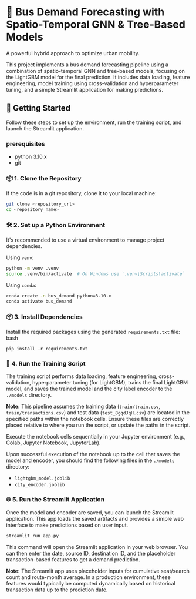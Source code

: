 # 🚌 Bus Demand Forecasting with Spatio-Temporal GNN & Tree-Based Models

A powerful hybrid approach to optimize urban mobility.

This project implements a bus demand forecasting pipeline using a combination of spatio-temporal GNN and tree-based models, focusing on the LightGBM model for the final prediction. It includes data loading, feature engineering, model training using cross-validation and hyperparameter tuning, and a simple Streamlit application for making predictions.

## 🚀 Getting Started

Follow these steps to set up the environment, run the training script, and launch the Streamlit application.

###  prerequisites

- python 3.10.x
- git

### 📦 1. Clone the Repository

If the code is in a git repository, clone it to your local machine:
```bash
git clone <repository_url>
cd <repository_name>
```

### 🛠️ 2. Set up a Python Environment

It's recommended to use a virtual environment to manage project dependencies.

Using `venv`:
```bash
python -m venv .venv
source .venv/bin/activate  # On Windows use `.venv\Scripts\activate`
```

Using `conda`:
```bash
conda create -n bus_demand python=3.10.x
conda activate bus_demand
```

### 📦 3. Install Dependencies

Install the required packages using the generated `requirements.txt` file:
bash
```
pip install -r requirements.txt
```

### 🧠 4. Run the Training Script

The training script performs data loading, feature engineering, cross-validation, hyperparameter tuning (for LightGBM), trains the final LightGBM model, and saves the trained model and the city label encoder to the `./models` directory.

**Note:** This pipeline assumes the training data (`train/train.csv`, `train/transactions.csv`) and test data (`test_8gqdJqH.csv`) are located in the specified paths within the notebook cells. Ensure these files are correctly placed relative to where you run the script, or update the paths in the script.

Execute the notebook cells sequentially in your Jupyter environment (e.g., Colab, Jupyter Notebook, JupyterLab).

Upon successful execution of the notebook up to the cell that saves the model and encoder, you should find the following files in the `./models` directory:

- `lightgbm_model.joblib`
- `city_encoder.joblib`

### 🌐 5. Run the Streamlit Application

Once the model and encoder are saved, you can launch the Streamlit application. This app loads the saved artifacts and provides a simple web interface to make predictions based on user input.
```bash
streamlit run app.py
```

This command will open the Streamlit application in your web browser. You can then enter the date, source ID, destination ID, and the placeholder transaction-based features to get a demand prediction.

**Note:** The Streamlit app uses placeholder inputs for cumulative seat/search count and route-month average. In a production environment, these features would typically be computed dynamically based on historical transaction data up to the prediction date.
